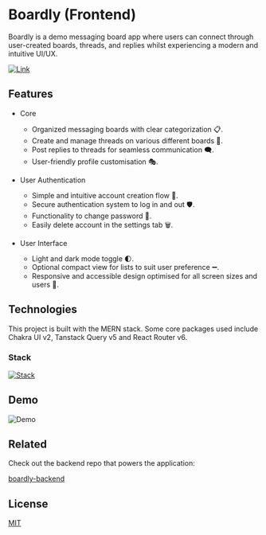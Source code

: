 # Boardly (Frontend)

Boardly is a demo messaging board app where users can connect through user-created boards, threads, and replies whilst experiencing a modern and intuitive UI/UX.

[![Link](https://img.shields.io/badge/Live_At-https://demo.boardly.nicolldouglas.dev-fbd38d)](https://demo.boardly.nicolldouglas.dev)

## Features

- Core

  - Organized messaging boards with clear categorization 📋.
  - Create and manage threads on various different boards 📝.
  - Post replies to threads for seamless communication 🗨️.
  - User-friendly profile customisation 🎭.

- User Authentication

  - Simple and intuitive account creation flow 👤.
  - Secure authentication system to log in and out 🛡️.
  - Functionality to change password 🔑.
  - Easily delete account in the settings tab 🗑️.

- User Interface

  - Light and dark mode toggle 🌓.
  - Optional compact view for lists to suit user preference ➖.
  - Responsive and accessible design optimised for all screen sizes and users 📱.

## Technologies

This project is built with the MERN stack. Some core packages used include Chakra UI v2, Tanstack Query v5 and React Router v6.

### Stack

[![Stack](https://skillicons.dev/icons?i=js,react,nodejs,expressjs,mongodb,firebase)](https://skillicons.dev)

## Demo

![Demo](proj/demo.gif)

## Related

Check out the backend repo that powers the application:

[boardly-backend](https://github.com/nicoll-douglas/boardly-backend)

## License

[MIT](https://choosealicense.com/licenses/mit/)
